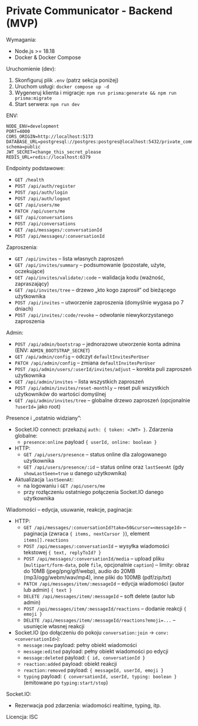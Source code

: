 # Private Communicator - Backend (MVP)

Wymagania:
- Node.js >= 18.18
- Docker & Docker Compose

Uruchomienie (dev):
1. Skonfiguruj plik `.env` (patrz sekcja poniżej)
2. Uruchom usługi: `docker compose up -d`
3. Wygeneruj klienta i migracje: `npm run prisma:generate && npm run prisma:migrate`
4. Start serwera: `npm run dev`

ENV:
```
NODE_ENV=development
PORT=4000
CORS_ORIGIN=http://localhost:5173
DATABASE_URL=postgresql://postgres:postgres@localhost:5432/private_communicator?schema=public
JWT_SECRET=change_this_secret_please
REDIS_URL=redis://localhost:6379
```

Endpointy podstawowe:
- `GET /health`
- `POST /api/auth/register`
- `POST /api/auth/login`
- `POST /api/auth/logout`
- `GET /api/users/me`
- `PATCH /api/users/me`
- `GET /api/conversations`
- `POST /api/conversations`
- `GET /api/messages/:conversationId`
- `POST /api/messages/:conversationId`

Zaproszenia:
- `GET /api/invites` – lista własnych zaproszeń
- `GET /api/invites/summary` – podsumowanie (pozostałe, użyte, oczekujące)
- `GET /api/invites/validate/:code` – walidacja kodu (ważność, zapraszający)
- `GET /api/invites/tree` – drzewo „kto kogo zaprosił” od bieżącego użytkownika
- `POST /api/invites` – utworzenie zaproszenia (domyślnie wygasa po 7 dniach)
- `POST /api/invites/:code/revoke` – odwołanie niewykorzystanego zaproszenia

Admin:
- `POST /api/admin/bootstrap` – jednorazowe utworzenie konta admina (ENV: `ADMIN_BOOTSTRAP_SECRET`)
- `GET /api/admin/config` – odczyt `defaultInvitesPerUser`
- `PATCH /api/admin/config` – zmiana `defaultInvitesPerUser`
- `POST /api/admin/users/:userId/invites/adjust` – korekta puli zaproszeń użytkownika
- `GET /api/admin/invites` – lista wszystkich zaproszeń
- `POST /api/admin/invites/reset-monthly` – reset puli wszystkich użytkowników do wartości domyślnej
- `GET /api/admin/invites/tree` – globalne drzewo zaproszeń (opcjonalnie `?userId=` jako root)

Presence i „ostatnio widziany”:
- Socket.IO connect: przekazuj `auth: { token: <JWT> }`. Zdarzenia globalne:
  - `presence:online` payload `{ userId, online: boolean }`
- HTTP:
  - `GET /api/users/presence` – status online dla zalogowanego użytkownika
  - `GET /api/users/presence/:id` – status online oraz `lastSeenAt` (gdy `showLastSeen=true` u danego użytkownika)
- Aktualizacja `lastSeenAt`:
  - na logowaniu i `GET /api/users/me`
  - przy rozłączeniu ostatniego połączenia Socket.IO danego użytkownika

Wiadomości – edycja, usuwanie, reakcje, paginacja:
- HTTP:
  - `GET /api/messages/:conversationId?take=50&cursor=<messageId>` – paginacja (zwraca `{ items, nextCursor }`), element `items[].reactions`
  - `POST /api/messages/:conversationId` – wysyłka wiadomości tekstowej `{ text, replyToId? }`
  - `POST /api/messages/:conversationId/media` – upload pliku (`multipart/form-data`, pole `file`, opcjonalnie `caption`) – limity: obraz do 10MB (jpeg/png/gif/webp), audio do 20MB (mp3/ogg/webm/wav/mp4), inne pliki do 100MB (pdf/zip/txt)
  - `PATCH /api/messages/item/:messageId` – edycja wiadomości (autor lub admin) `{ text }`
  - `DELETE /api/messages/item/:messageId` – soft delete (autor lub admin)
  - `POST /api/messages/item/:messageId/reactions` – dodanie reakcji `{ emoji }`
  - `DELETE /api/messages/item/:messageId/reactions?emoji=...` – usunięcie własnej reakcji
- Socket.IO (po dołączeniu do pokoju `conversation:join` → `conv:<conversationId>`):
  - `message:new` payload: pełny obiekt wiadomości
  - `message:edited` payload: pełny obiekt wiadomości po edycji
  - `message:deleted` payload: `{ id, conversationId }`
  - `reaction:added` payload: obiekt reakcji
  - `reaction:removed` payload: `{ messageId, userId, emoji }`
  - `typing` payload: `{ conversationId, userId, typing: boolean }` (emitowane po `typing:start/stop`)

Socket.IO:
- Rezerwacja pod zdarzenia: wiadomości realtime, typing, itp.

Licencja: ISC


